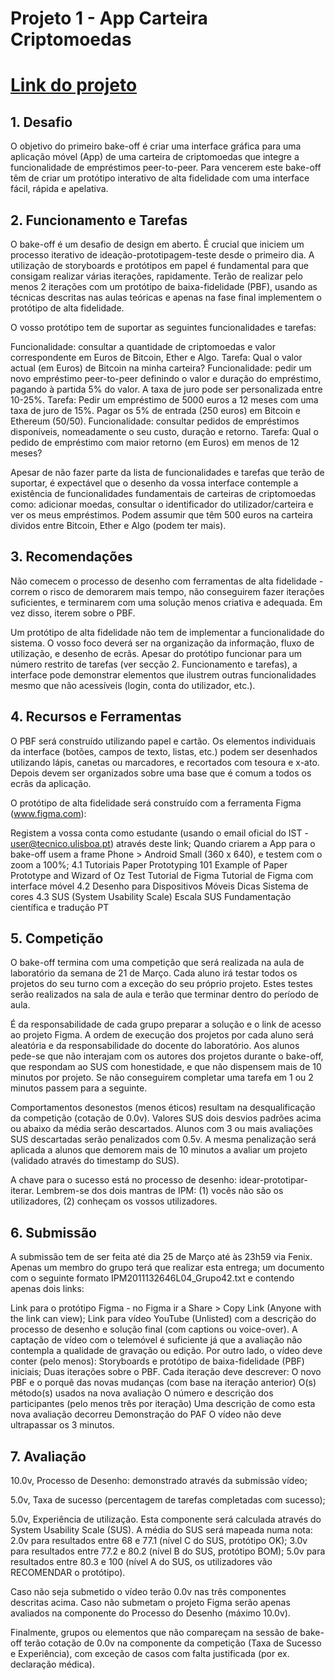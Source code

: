 # Projeto 1 - App Carteira Criptomoedas

# [Link do projeto](https://www.figma.com/file/yrvT88zdeeordaXwBpbGdZ/CryptoLoan)

## 1. Desafio

O objetivo do primeiro bake-off é criar uma interface gráfica para uma aplicação móvel (App) de uma carteira de criptomoedas que integre a funcionalidade de empréstimos peer-to-peer. Para vencerem este bake-off têm de criar um protótipo interativo de alta fidelidade com uma interface fácil, rápida e apelativa.

## 2. Funcionamento e Tarefas

O bake-off é um desafio de design em aberto. É crucial que iniciem um processo iterativo de ideação-prototipagem-teste desde o primeiro dia. A utilização de storyboards e protótipos em papel é fundamental para que consigam realizar várias iterações, rapidamente. Terão de realizar pelo menos 2 iterações com um protótipo de baixa-fidelidade (PBF), usando as técnicas descritas nas aulas teóricas e apenas na fase final implementem o protótipo de alta fidelidade.

O vosso protótipo tem de suportar as seguintes funcionalidades e tarefas:

Funcionalidade: consultar a quantidade de criptomoedas e valor correspondente em Euros de Bitcoin, Ether e Algo. Tarefa: Qual o valor actual (em Euros) de Bitcoin na minha carteira?
Funcionalidade: pedir um novo empréstimo peer-to-peer definindo o valor e duração do empréstimo, pagando à partida 5% do valor. A taxa de juro pode ser personalizada entre 10-25%. Tarefa: Pedir um empréstimo de 5000 euros a 12 meses com uma taxa de juro de 15%. Pagar os 5% de entrada (250 euros) em Bitcoin e Ethereum (50/50).
Funcionalidade: consultar pedidos de empréstimos disponíveis, nomeadamente o seu custo, duração e retorno. Tarefa: Qual o pedido de empréstimo com maior retorno (em Euros) em menos de 12 meses?

Apesar de não fazer parte da lista de funcionalidades e tarefas que terão de suportar, é expectável que o desenho da vossa interface contemple a existência de funcionalidades fundamentais de carteiras de criptomoedas como: adicionar moedas, consultar o identificador do utilizador/carteira e ver os meus empréstimos. Podem assumir que têm 500 euros na carteira dividos entre Bitcoin, Ether e Algo (podem ter mais).

## 3. Recomendações

Não comecem o processo de desenho com ferramentas de alta fidelidade - correm o risco de demorarem mais tempo, não conseguirem fazer iterações suficientes, e terminarem com uma solução menos criativa e adequada. Em vez disso, iterem sobre o PBF.

Um protótipo de alta fidelidade não tem de implementar a funcionalidade do sistema. O vosso foco deverá ser na organização da informação, fluxo de utilização, e desenho de ecrãs. Apesar do protótipo funcionar para um número restrito de tarefas (ver secção 2. Funcionamento e tarefas), a interface pode demonstrar elementos que ilustrem outras funcionalidades mesmo que não acessíveis (login, conta do utilizador, etc.).

## 4. Recursos e Ferramentas

O PBF será construído utilizando papel e cartão. Os elementos individuais da interface (botões, campos de texto, listas, etc.) podem ser desenhados utilizando lápis, canetas ou marcadores, e recortados com tesoura e x-ato. Depois devem ser organizados sobre uma base que é comum a todos os ecrãs da aplicação.

O protótipo de alta fidelidade será construído com a ferramenta Figma (www.figma.com):

Registem a vossa conta como estudante (usando o email oficial do IST - user@tecnico.ulisboa.pt) através deste link;
Quando criarem a App para o bake-off usem a frame Phone > Android Small (360 x 640), e testem com o zoom a 100%;
4.1 Tutoriais
Paper Prototyping 101
Example of Paper Prototype and Wizard of Oz Test
Tutorial de Figma
Tutorial de Figma com interface móvel
4.2 Desenho para Dispositivos Móveis
Dicas
Sistema de cores
4.3 SUS (System Usability Scale)
Escala SUS
Fundamentação científica e tradução PT

## 5. Competição

O bake-off termina com uma competição que será realizada na aula de laboratório da semana de 21 de Março. Cada aluno irá testar todos os projetos do seu turno com a exceção do seu próprio projeto. Estes testes serão realizados na sala de aula e terão que terminar dentro do período de aula.

É da responsabilidade de cada grupo preparar a solução e o link de acesso ao projeto Figma. A ordem de execução dos projetos por cada aluno será aleatória e da responsabilidade do docente do laboratório. Aos alunos pede-se que não interajam com os autores dos projetos durante o bake-off, que respondam ao SUS com honestidade, e que não dispensem mais de 10 minutos por projeto. Se não conseguirem completar uma tarefa em 1 ou 2 minutos passem para a seguinte.

Comportamentos desonestos (menos éticos) resultam na desqualificação da competição (cotação de 0.0v). Valores SUS dois desvios padrões acima ou abaixo da média serão descartados. Alunos com 3 ou mais avaliações SUS descartadas serão penalizados com 0.5v. A mesma penalização será aplicada a alunos que demorem mais de 10 minutos a avaliar um projeto (validado através do timestamp do SUS).

A chave para o sucesso está no processo de desenho: idear-prototipar-iterar. Lembrem-se dos dois mantras de IPM: (1) vocês não são os utilizadores, (2) conheçam os vossos utilizadores.

## 6. Submissão

A submissão tem de ser feita até dia 25 de Março até às 23h59 via Fenix. Apenas um membro do grupo terá que realizar esta entrega; um documento com o seguinte formato IPM2011132646L04_Grupo42.txt e contendo apenas dois links:

Link para o protótipo Figma - no Figma ir a Share > Copy Link (Anyone with the link can view);
Link para vídeo YouTube (Unlisted) com a descrição do processo de desenho e solução final (com captions ou voice-over). A captação de vídeo com o telemóvel é suficiente já que a avaliação não contempla a qualidade de gravação ou edição. Por outro lado, o vídeo deve conter (pelo menos):
Storyboards e protótipo de baixa-fidelidade (PBF) iniciais;
Duas iterações sobre o PBF. Cada iteração deve descrever:
O novo PBF e o porquê das novas mudanças (com base na iteração anterior)
O(s) método(s) usados na nova avaliação
O número e descrição dos participantes (pelo menos três por iteração)
Uma descrição de como esta nova avaliação decorreu
Demonstração do PAF
O vídeo não deve ultrapassar os 3 minutos.

## 7. Avaliação

10.0v, Processo de Desenho: demonstrado através da submissão vídeo;

5.0v, Taxa de sucesso (percentagem de tarefas completadas com sucesso);

5.0v, Experiência de utilização. Esta componente será calculada através do System Usability Scale (SUS). A média do SUS será mapeada numa nota: 2.0v para resultados entre 68 e 77.1 (nível C do SUS, protótipo OK); 3.0v para resultados entre 77.2 e 80.2 (nível B do SUS, protótipo BOM); 5.0v para resultados entre 80.3 e 100 (nível A do SUS, os utilizadores vão RECOMENDAR o protótipo).

Caso não seja submetido o vídeo terão 0.0v nas três componentes descritas acima. Caso não submetam o projeto Figma serão apenas avaliados na componente do Processo do Desenho (máximo 10.0v).

Finalmente, grupos ou elementos que não compareçam na sessão de bake-off terão cotação de 0.0v na componente da competição (Taxa de Sucesso e Experiência), com exceção de casos com falta justificada (por ex. declaração médica).
